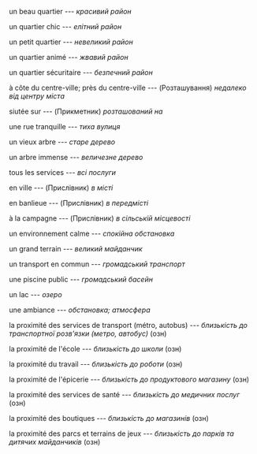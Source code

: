un beau quartier --- *красивий район*



un quartier chic --- *елітний район*



un petit quartier --- *невеликий район*



un quartier animé --- *жвавий район*



un quartier sécuritaire --- *безпечний район*



à côte du centre-ville; près du centre-ville --- (Розташування)
*недалеко від центру міста*



siutée sur --- (Прикметник)
*розташований на*



une rue tranquille --- *тиха вулиця*



un vieux arbre --- *старе дерево*



un arbre immense --- *величезне дерево*



tous les services --- *всі послуги*



en ville --- (Прислівник)
*в місті*



en banlieue --- (Прислівник)
*в передмісті*



à la campagne --- (Прислівник)
*в сільській місцевості*



un environnement calme --- *спокійна обстановка*



un grand terrain --- *великий майданчик*



un transport en commun --- *громадський транспорт*



une piscine public --- *громадський басейн*



un lac --- *озеро*



une ambiance --- *обстановка; атмосфера*



la proximité des services de transport (métro, autobus) --- *близькість до транспортної розв'язки (метро, ​​автобус)*
(озн)



la proximité de l'école --- *близькість до школи*
(озн)



la proximité du travail --- *близькість до роботи*
(озн)



la proximité de l'épicerie --- *близькість до продуктового магазину*
(озн)



la proximité des services de santé --- *близькість до медичних послуг*
(озн)



la proximité des boutiques --- *близькість до магазинів*
(озн)



la proximité des parcs et terrains de jeux --- *близькість до парків та дитячих майданчиків*
(озн)